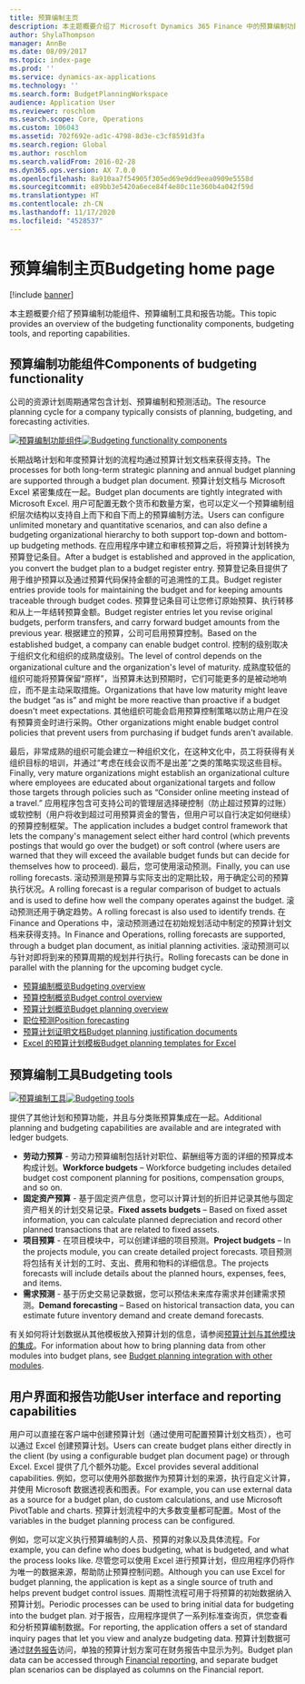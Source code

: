 ```yaml
---
title: 预算编制主页
description: 本主题概要介绍了 Microsoft Dynamics 365 Finance 中的预算编制功能组件、预算编制工具和报告功能。
author: ShylaThompson
manager: AnnBe
ms.date: 08/09/2017
ms.topic: index-page
ms.prod: ''
ms.service: dynamics-ax-applications
ms.technology: ''
ms.search.form: BudgetPlanningWorkspace
audience: Application User
ms.reviewer: roschlom
ms.search.scope: Core, Operations
ms.custom: 106043
ms.assetid: 702f692e-ad1c-4798-8d3e-c3cf8591d3fa
ms.search.region: Global
ms.author: roschlom
ms.search.validFrom: 2016-02-28
ms.dyn365.ops.version: AX 7.0.0
ms.openlocfilehash: 8a910aa7f54905f305ed69e9dd9eea0909e5558d
ms.sourcegitcommit: e89bb3e5420a6ece84f4e80c11e360b4a042f59d
ms.translationtype: HT
ms.contentlocale: zh-CN
ms.lasthandoff: 11/17/2020
ms.locfileid: "4528537"
---
```

# <a name="budgeting-home-page"></a><span data-ttu-id="56ed0-103">预算编制主页</span><span class="sxs-lookup"><span data-stu-id="56ed0-103">Budgeting home page</span></span>

[!include [banner](../includes/banner.md)]

<span data-ttu-id="56ed0-104">本主题概要介绍了预算编制功能组件、预算编制工具和报告功能。</span><span class="sxs-lookup"><span data-stu-id="56ed0-104">This topic provides an overview of the budgeting functionality components, budgeting tools, and reporting capabilities.</span></span> 

<a name="components-of-budgeting-functionality"></a><span data-ttu-id="56ed0-105">预算编制功能组件</span><span class="sxs-lookup"><span data-stu-id="56ed0-105">Components of budgeting functionality</span></span>
-------------------------------------

<span data-ttu-id="56ed0-106">公司的资源计划周期通常包含计划、预算编制和预测活动。</span><span class="sxs-lookup"><span data-stu-id="56ed0-106">The resource planning cycle for a company typically consists of planning, budgeting, and forecasting activities.</span></span>

<span data-ttu-id="56ed0-107">[![预算编制功能组件](./media/budgeting-functionality-components.jpg)](./media/budgeting-functionality-components.jpg)</span><span class="sxs-lookup"><span data-stu-id="56ed0-107">[![Budgeting functionality components](./media/budgeting-functionality-components.jpg)](./media/budgeting-functionality-components.jpg)</span></span>

<span data-ttu-id="56ed0-108">长期战略计划和年度预算计划的流程均通过预算计划文档来获得支持。</span><span class="sxs-lookup"><span data-stu-id="56ed0-108">The processes for both long-term strategic planning and annual budget planning are supported through a budget plan document.</span></span> <span data-ttu-id="56ed0-109">预算计划文档与 Microsoft Excel 紧密集成在一起。</span><span class="sxs-lookup"><span data-stu-id="56ed0-109">Budget plan documents are tightly integrated with Microsoft Excel.</span></span> <span data-ttu-id="56ed0-110">用户可配置无数个货币和数量方案，也可以定义一个预算编制组织层次结构以支持自上而下和自下而上的预算编制方法。</span><span class="sxs-lookup"><span data-stu-id="56ed0-110">Users can configure unlimited monetary and quantitative scenarios, and can also define a budgeting organizational hierarchy to both support top-down and bottom-up budgeting methods.</span></span> <span data-ttu-id="56ed0-111">在应用程序中建立和审核预算之后，将预算计划转换为预算登记条目。</span><span class="sxs-lookup"><span data-stu-id="56ed0-111">After a budget is established and approved in the application, you convert the budget plan to a budget register entry.</span></span> <span data-ttu-id="56ed0-112">预算登记条目提供了用于维护预算以及通过预算代码保持金额的可追溯性的工具。</span><span class="sxs-lookup"><span data-stu-id="56ed0-112">Budget register entries provide tools for maintaining the budget and for keeping amounts traceable through budget codes.</span></span> <span data-ttu-id="56ed0-113">预算登记条目可让您修订原始预算、执行转移和从上一年结转预算金额。</span><span class="sxs-lookup"><span data-stu-id="56ed0-113">Budget register entries let you revise original budgets, perform transfers, and carry forward budget amounts from the previous year.</span></span> <span data-ttu-id="56ed0-114">根据建立的预算，公司可启用预算控制。</span><span class="sxs-lookup"><span data-stu-id="56ed0-114">Based on the established budget, a company can enable budget control.</span></span> <span data-ttu-id="56ed0-115">控制的级别取决于组织文化和组织的成熟度级别。</span><span class="sxs-lookup"><span data-stu-id="56ed0-115">The level of control depends on the organizational culture and the organization's level of maturity.</span></span> <span data-ttu-id="56ed0-116">成熟度较低的组织可能将预算保留“原样”，当预算未达到预期时，它们可能更多的是被动地响应，而不是主动采取措施。</span><span class="sxs-lookup"><span data-stu-id="56ed0-116">Organizations that have low maturity might leave the budget “as is” and might be more reactive than proactive if a budget doesn't meet expectations.</span></span> <span data-ttu-id="56ed0-117">其他组织可能会启用预算控制策略以防止用户在没有预算资金时进行采购。</span><span class="sxs-lookup"><span data-stu-id="56ed0-117">Other organizations might enable budget control policies that prevent users from purchasing if budget funds aren't available.</span></span>

<span data-ttu-id="56ed0-118">最后，非常成熟的组织可能会建立一种组织文化，在这种文化中，员工将获得有关组织目标的培训，并通过“考虑在线会议而不是出差”之类的策略实现这些目标。</span><span class="sxs-lookup"><span data-stu-id="56ed0-118">Finally, very mature organizations might establish an organizational culture where employees are educated about organizational targets and follow those targets through policies such as “Consider online meeting instead of a travel.”</span></span> <span data-ttu-id="56ed0-119">应用程序包含可支持公司的管理层选择硬控制（防止超过预算的过账）或软控制（用户将收到超过可用预算资金的警告，但用户可以自行决定如何继续）的预算控制框架。</span><span class="sxs-lookup"><span data-stu-id="56ed0-119">The application includes a budget control framework that lets the company's management select either hard control (which prevents postings that would go over the budget) or soft control (where users are warned that they will exceed the available budget funds but can decide for themselves how to proceed).</span></span> <span data-ttu-id="56ed0-120">最后，您可使用滚动预测。</span><span class="sxs-lookup"><span data-stu-id="56ed0-120">Finally, you can use rolling forecasts.</span></span> <span data-ttu-id="56ed0-121">滚动预测是预算与实际支出的定期比较，用于确定公司的预算执行状况。</span><span class="sxs-lookup"><span data-stu-id="56ed0-121">A rolling forecast is a regular comparison of budget to actuals and is used to define how well the company operates against the budget.</span></span> <span data-ttu-id="56ed0-122">滚动预测还用于确定趋势。</span><span class="sxs-lookup"><span data-stu-id="56ed0-122">A rolling forecast is also used to identify trends.</span></span> <span data-ttu-id="56ed0-123">在 Finance and Operations 中，滚动预测通过在初始规划活动中制定的预算计划文档来获得支持。</span><span class="sxs-lookup"><span data-stu-id="56ed0-123">In Finance and Operations, rolling forecasts are supported, through a budget plan document, as initial planning activities.</span></span> <span data-ttu-id="56ed0-124">滚动预测可以与针对即将到来的预算周期的规划并行执行。</span><span class="sxs-lookup"><span data-stu-id="56ed0-124">Rolling forecasts can be done in parallel with the planning for the upcoming budget cycle.</span></span>

-   [<span data-ttu-id="56ed0-125">预算编制概览</span><span class="sxs-lookup"><span data-stu-id="56ed0-125">Budgeting overview</span></span>](basic-budgeting-overview-configuration.md)
-   [<span data-ttu-id="56ed0-126">预算控制概览</span><span class="sxs-lookup"><span data-stu-id="56ed0-126">Budget control overview</span></span>](budget-control-overview-configuration.md)
-   [<span data-ttu-id="56ed0-127">预算计划概览</span><span class="sxs-lookup"><span data-stu-id="56ed0-127">Budget planning overview</span></span>](budget-planning-overview-configuration.md)
-   [<span data-ttu-id="56ed0-128">职位预测</span><span class="sxs-lookup"><span data-stu-id="56ed0-128">Position forecasting</span></span>](position-forecasting.md)
-   [<span data-ttu-id="56ed0-129">预算计划证明文档</span><span class="sxs-lookup"><span data-stu-id="56ed0-129">Budget planning justification documents</span></span>](budget-planning-justification-docs.md)
-   [<span data-ttu-id="56ed0-130">Excel 的预算计划模板</span><span class="sxs-lookup"><span data-stu-id="56ed0-130">Budget planning templates for Excel</span></span>](budget-planning-excel-templates.md)

## <a name="budgeting-tools"></a><span data-ttu-id="56ed0-131">预算编制工具</span><span class="sxs-lookup"><span data-stu-id="56ed0-131">Budgeting tools</span></span>
<span data-ttu-id="56ed0-132">[![预算编制工具](./media/budgeting-tools.jpg)](./media/budgeting-tools.jpg)</span><span class="sxs-lookup"><span data-stu-id="56ed0-132">[![Budgeting tools](./media/budgeting-tools.jpg)](./media/budgeting-tools.jpg)</span></span> 

<span data-ttu-id="56ed0-133">提供了其他计划和预算功能，并且与分类账预算集成在一起。</span><span class="sxs-lookup"><span data-stu-id="56ed0-133">Additional planning and budgeting capabilities are available and are integrated with ledger budgets.</span></span>

-   <span data-ttu-id="56ed0-134">**劳动力预算** - 劳动力预算编制包括针对职位、薪酬组等方面的详细的预算成本构成计划。</span><span class="sxs-lookup"><span data-stu-id="56ed0-134">**Workforce budgets** – Workforce budgeting includes detailed budget cost component planning for positions, compensation groups, and so on.</span></span>
-   <span data-ttu-id="56ed0-135">**固定资产预算** - 基于固定资产信息，您可以计算计划的折旧并记录其他与固定资产相关的计划交易记录。</span><span class="sxs-lookup"><span data-stu-id="56ed0-135">**Fixed assets budgets** – Based on fixed asset information, you can calculate planned depreciation and record other planned transactions that are related to fixed assets.</span></span>
-   <span data-ttu-id="56ed0-136">**项目预算** - 在项目模块中，可以创建详细的项目预测。</span><span class="sxs-lookup"><span data-stu-id="56ed0-136">**Project budgets** – In the projects module, you can create detailed project forecasts.</span></span> <span data-ttu-id="56ed0-137">项目预测将包括有关计划的工时、支出、费用和物料的详细信息。</span><span class="sxs-lookup"><span data-stu-id="56ed0-137">The projects forecasts will include details about the planned hours, expenses, fees, and items.</span></span>
-   <span data-ttu-id="56ed0-138">**需求预测** - 基于历史交易记录数据，您可以预估未来库存需求并创建需求预测。</span><span class="sxs-lookup"><span data-stu-id="56ed0-138">**Demand forecasting** – Based on historical transaction data, you can estimate future inventory demand and create demand forecasts.</span></span>

<span data-ttu-id="56ed0-139">有关如何将计划数据从其他模板放入预算计划的信息，请参阅[预算计划与其他模块的集成](budget-planning-integration-other-modules.md)。</span><span class="sxs-lookup"><span data-stu-id="56ed0-139">For information about how to bring planning data from other modules into budget plans, see [Budget planning integration with other modules](budget-planning-integration-other-modules.md).</span></span>

## <a name="user-interface-and-reporting-capabilities"></a><span data-ttu-id="56ed0-140">用户界面和报告功能</span><span class="sxs-lookup"><span data-stu-id="56ed0-140">User interface and reporting capabilities</span></span>
<span data-ttu-id="56ed0-141">用户可以直接在客户端中创建预算计划（通过使用可配置预算计划文档页），也可以通过 Excel 创建预算计划。</span><span class="sxs-lookup"><span data-stu-id="56ed0-141">Users can create budget plans either directly in the client (by using a configurable budget plan document page) or through Excel.</span></span> <span data-ttu-id="56ed0-142">Excel 提供了几个额外功能。</span><span class="sxs-lookup"><span data-stu-id="56ed0-142">Excel provides several additional capabilities.</span></span> <span data-ttu-id="56ed0-143">例如，您可以使用外部数据作为预算计划的来源，执行自定义计算，并使用 Microsoft 数据透视表和图表。</span><span class="sxs-lookup"><span data-stu-id="56ed0-143">For example, you can use external data as a source for a budget plan, do custom calculations, and use Microsoft PivotTable and charts.</span></span> <span data-ttu-id="56ed0-144">预算计划流程中的大多数变量都可配置。</span><span class="sxs-lookup"><span data-stu-id="56ed0-144">Most of the variables in the budget planning process can be configured.</span></span> 

<span data-ttu-id="56ed0-145">例如，您可以定义执行预算编制的人员、预算的对象以及具体流程。</span><span class="sxs-lookup"><span data-stu-id="56ed0-145">For example, you can define who does budgeting, what is budgeted, and what the process looks like.</span></span> <span data-ttu-id="56ed0-146">尽管您可以使用 Excel 进行预算计划，但应用程序仍将作为唯一的数据来源，帮助防止预算控制问题。</span><span class="sxs-lookup"><span data-stu-id="56ed0-146">Although you can use Excel for budget planning, the application is kept as a single source of truth and helps prevent budget control issues.</span></span> <span data-ttu-id="56ed0-147">周期性流程可用于将预算的初始数据纳入预算计划。</span><span class="sxs-lookup"><span data-stu-id="56ed0-147">Periodic processes can be used to bring initial data for budgeting into the budget plan.</span></span> <span data-ttu-id="56ed0-148">对于报告，应用程序提供了一系列标准查询页，供您查看和分析预算编制数据。</span><span class="sxs-lookup"><span data-stu-id="56ed0-148">For reporting, the application offers a set of standard inquiry pages that let you view and analyze budgeting data.</span></span> <span data-ttu-id="56ed0-149">预算计划数据可通过[财务报告](../general-ledger/financial-reporting-getting-started.md)访问，单独的预算计划方案可在财务报告中显示为列。</span><span class="sxs-lookup"><span data-stu-id="56ed0-149">Budget plan data can be accessed through [Financial reporting](../general-ledger/financial-reporting-getting-started.md), and separate budget plan scenarios can be displayed as columns on the Financial report.</span></span>






